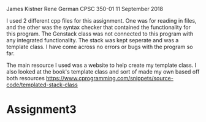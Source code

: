 James Kistner
Rene German
CPSC 350-01
11 September 2018

I used 2 different cpp files for this assignment. One was for reading in files, and the other was the syntax checker that contained the functionality for this program. The Genstack class was not connected to this program with any integrated functionality. The stack was kept seperate and was a template class. I have come across no errors or bugs with the program so far.

The main resource I used was a website to help create my template class. I also looked at the book's template class and sort of made my own based off both resources
https://www.cprogramming.com/snippets/source-code/templated-stack-class
# Assignment3
